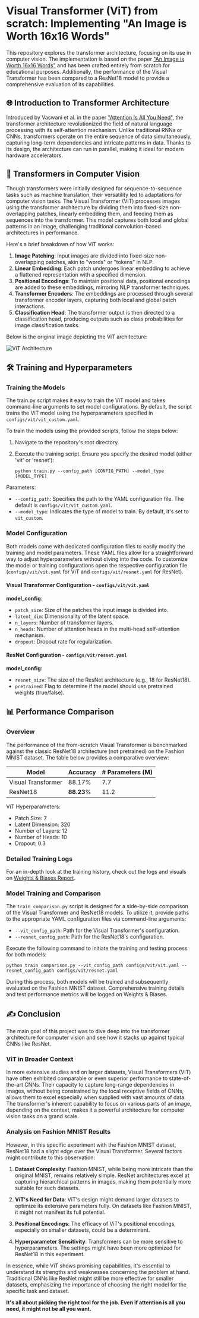 # Visual Transformer (ViT) from scratch: Implementing  "An Image is Worth 16x16 Words"

This repository explores the transformer architecture, focusing on its use in computer vision.
The implementation is based on the
paper ["An Image is Worth 16x16 Words"](https://arxiv.org/abs/2010.11929) and has been crafted entirely from scratch for
educational purposes. Additionally, the performance of the Visual Transformer has been compared to a ResNet18 model to
provide a comprehensive evaluation of its capabilities.

## 🌐 Introduction to Transformer Architecture

Introduced by Vaswani et al. in the paper ["Attention Is All You Need"](https://arxiv.org/abs/1706.03762), the
transformer architecture revolutionized the field of natural language processing with its self-attention mechanism.
Unlike traditional RNNs or CNNs, transformers operate on the entire sequence of data simultaneously, capturing long-term
dependencies and intricate patterns in data.
Thanks to its design, the architecture can run in parallel, making it ideal for modern hardware accelerators.

## 📸 Transformers in Computer Vision

Though transformers were initially designed for sequence-to-sequence tasks such as machine translation, their
versatility led to adaptations for computer vision tasks. The Visual Transformer (ViT) processes images using the
transformer architecture by dividing them into fixed-size non-overlapping patches, linearly embedding them, and feeding
them as sequences into the transformer. This model captures both local and global patterns in an image, challenging
traditional convolution-based architectures in performance.

Here's a brief breakdown of how ViT works:

1. **Image Patching**: Input images are divided into fixed-size non-overlapping patches, akin to "words" or "tokens" in
   NLP.
2. **Linear Embedding**: Each patch undergoes linear embedding to achieve a flattened representation with a specified
   dimension.
3. **Positional Encodings**: To maintain positional data, positional encodings are added to these embeddings, mirroring
   NLP transformer techniques.
4. **Transformer Encoders**: The embeddings are processed through several transformer encoder layers, capturing both
   local and global patch interactions.
5. **Classification Head**: The transformer output is then directed to a classification head, producing outputs such as
   class probabilities for image classification tasks.

Below is the original image depicting the ViT architecture:

![ViT Architecture](https://production-media.paperswithcode.com/methods/Screen_Shot_2021-01-26_at_9.43.31_PM_uI4jjMq.png)

## 🛠️ Training and Hyperparameters

### Training the Models

The train.py script makes it easy to train the ViT model and takes command-line arguments to set model configurations.
By default, the script trains the ViT model using the hyperparameters specified
in `configs/vit/vit_custom.yaml`.

To train the models using the provided scripts, follow the steps below:

1. Navigate to the repository's root directory.
2. Execute the training script. Ensure you specify the desired model (either 'vit' or 'resnet'):

   ```
   python train.py --config_path [CONFIG_PATH] --model_type [MODEL_TYPE]
   ```

Parameters:

- `--config_path`: Specifies the path to the YAML configuration file. The default is `configs/vit/vit_custom.yaml`.
- `--model_type`: Indicates the type of model to train. By default, it's set to `vit_custom`.

### Model Configuration

Both models come with dedicated configuration files to easily modify the training and model parameters. These YAML files
allow for a straightforward way to adjust hyperparameters without diving into the code. To customize the model or
training configurations open the respective configuration file (`configs/vit/vit.yaml` for ViT and `configs/vit/resnet.yaml` for
ResNet).

#### Visual Transformer Configuration - `configs/vit/vit.yaml`

**model_config**:

- `patch_size`: Size of the patches the input image is divided into.
- `latent_dim`: Dimensionality of the latent space.
- `n_layers`: Number of transformer layers.
- `n_heads`: Number of attention heads in the multi-head self-attention mechanism.
- `dropout`: Dropout rate for regularization.

#### ResNet Configuration - `configs/vit/resnet.yaml`

**model_config**:

- `resnet_size`: The size of the ResNet architecture (e.g., 18 for ResNet18).
- `pretrained`: Flag to determine if the model should use pretrained weights (true/false).

## 📊 Performance Comparison

### Overview

The performance of the from-scratch Visual Transformer is benchmarked against the classic ResNet18 architecture (not
pretrained) on the Fashion MNIST dataset. The table below provides a comparative overview:

| Model              | Accuracy   | # Parameters (M) |
|--------------------|------------|------------------|
| Visual Transformer | 88.17%     | 7.7              |
| ResNet18           | **88.23**% | 11.2             |

ViT Hyperparameters:

- Patch Size: 7
- Latent Dimension: 320
- Number of Layers: 12
- Number of Heads: 10
- Dropout: 0.3

### Detailed Training Logs

For an in-depth look at the training history, check out the logs and visuals
on [Weights & Biases Report](https://wandb.ai/gianlucagiudice/ViT-Scratch/reports/ViT-from-scratch--Vmlldzo1NjczODAy).

### Model Training and Comparison

The `train_comparison.py` script is designed for a side-by-side comparison of the Visual Transformer and ResNet18
models. To utilize it, provide paths to the appropriate YAML configuration files via command-line arguments:

- `--vit_config_path`: Path for the Visual Transformer's configuration.
- `--resnet_config_path`: Path for the ResNet18's configuration.

Execute the following command to initiate the training and testing process for both models:

```
python train_comparison.py --vit_config_path configs/vit/vit.yaml --resnet_config_path configs/vit/resnet.yaml
```

During this process, both models will be trained and subsequently evaluated on the Fashion MNIST dataset. Comprehensive
training details and test performance metrics will be logged on Weights & Biases.

## ✍ Conclusion

The main goal of this project was to dive deep into the transformer architecture for computer vision and see how it
stacks up against typical CNNs like ResNet.

### ViT in Broader Context

In more extensive studies and on larger datasets, Visual Transformers (ViT) have often exhibited comparable or even
superior performance to state-of-the-art CNNs. Their capacity to capture long-range dependencies in images, without
being constrained by the local receptive fields of CNNs, allows them to excel especially when supplied with vast amounts
of data. The transformer's inherent capability to focus on various parts of an image, depending on the context, makes it
a powerful architecture for computer vision tasks on a grand scale.

### Analysis on Fashion MNIST Results

However, in this specific experiment with the Fashion MNIST dataset, ResNet18 had a slight edge over the Visual
Transformer. Several
factors might contribute to this observation:

1. **Dataset Complexity**: Fashion MNIST, while being more intricate than the original MNIST, remains relatively simple.
   ResNet architectures excel at capturing hierarchical patterns in images, making them potentially more suitable for
   such datasets.

2. **ViT's Need for Data**: ViT's design might demand larger datasets to optimize its extensive parameters fully. On
   datasets like Fashion MNIST, it might not manifest its full potential.

3. **Positional Encodings**: The efficacy of ViT's positional encodings, especially on smaller datasets, could be a
   determinant.

4. **Hyperparameter Sensitivity**: Transformers can be more sensitive to hyperparameters. The settings might have been
   more optimized for ResNet18 in this experiment.

In essence, while ViT shows promising capabilities, it's essential to understand its strengths and weaknesses concerning
the problem at hand. Traditional CNNs like ResNet might still be more effective for smaller datasets, emphasizing the
importance of choosing the right model for the specific task and dataset.

**It's all about picking the right tool for the job. Even if attention is all you need, it might not be all you want.**
